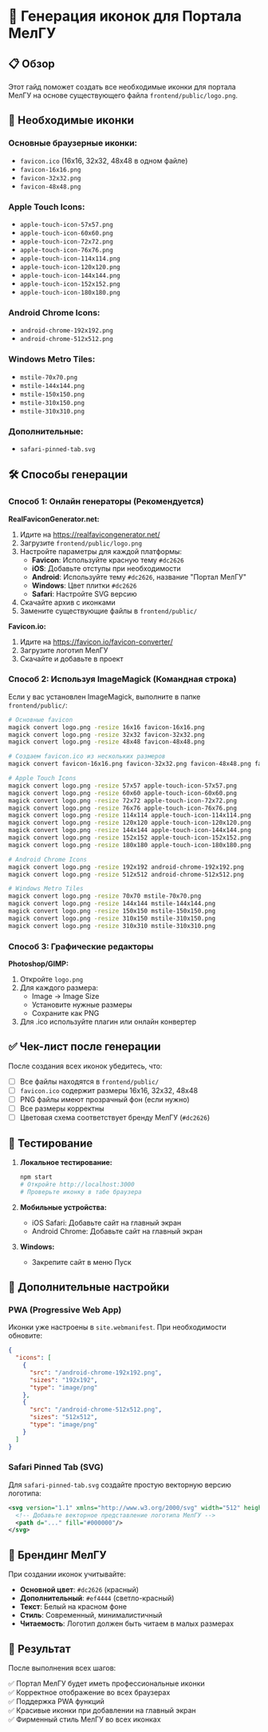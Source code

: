 # 🎨 Генерация иконок для Портала МелГУ

## 📋 Обзор

Этот гайд поможет создать все необходимые иконки для портала МелГУ на основе существующего файла `frontend/public/logo.png`.

## 🎯 Необходимые иконки

### Основные браузерные иконки:
- `favicon.ico` (16x16, 32x32, 48x48 в одном файле)
- `favicon-16x16.png`
- `favicon-32x32.png` 
- `favicon-48x48.png`

### Apple Touch Icons:
- `apple-touch-icon-57x57.png`
- `apple-touch-icon-60x60.png`
- `apple-touch-icon-72x72.png`
- `apple-touch-icon-76x76.png`
- `apple-touch-icon-114x114.png`
- `apple-touch-icon-120x120.png`
- `apple-touch-icon-144x144.png`
- `apple-touch-icon-152x152.png`
- `apple-touch-icon-180x180.png`

### Android Chrome Icons:
- `android-chrome-192x192.png`
- `android-chrome-512x512.png`

### Windows Metro Tiles:
- `mstile-70x70.png`
- `mstile-144x144.png`
- `mstile-150x150.png`
- `mstile-310x150.png`
- `mstile-310x310.png`

### Дополнительные:
- `safari-pinned-tab.svg`

## 🛠️ Способы генерации

### Способ 1: Онлайн генераторы (Рекомендуется)

**RealFaviconGenerator.net:**
1. Идите на https://realfavicongenerator.net/
2. Загрузите `frontend/public/logo.png`
3. Настройте параметры для каждой платформы:
   - **Favicon**: Используйте красную тему `#dc2626`
   - **iOS**: Добавьте отступы при необходимости
   - **Android**: Используйте тему `#dc2626`, название "Портал МелГУ"
   - **Windows**: Цвет плитки `#dc2626`
   - **Safari**: Настройте SVG версию
4. Скачайте архив с иконками
5. Замените существующие файлы в `frontend/public/`

**Favicon.io:**
1. Идите на https://favicon.io/favicon-converter/
2. Загрузите логотип МелГУ
3. Скачайте и добавьте в проект

### Способ 2: Используя ImageMagick (Командная строка)

Если у вас установлен ImageMagick, выполните в папке `frontend/public/`:

```bash
# Основные favicon
magick convert logo.png -resize 16x16 favicon-16x16.png
magick convert logo.png -resize 32x32 favicon-32x32.png
magick convert logo.png -resize 48x48 favicon-48x48.png

# Создаем favicon.ico из нескольких размеров
magick convert favicon-16x16.png favicon-32x32.png favicon-48x48.png favicon.ico

# Apple Touch Icons
magick convert logo.png -resize 57x57 apple-touch-icon-57x57.png
magick convert logo.png -resize 60x60 apple-touch-icon-60x60.png
magick convert logo.png -resize 72x72 apple-touch-icon-72x72.png
magick convert logo.png -resize 76x76 apple-touch-icon-76x76.png
magick convert logo.png -resize 114x114 apple-touch-icon-114x114.png
magick convert logo.png -resize 120x120 apple-touch-icon-120x120.png
magick convert logo.png -resize 144x144 apple-touch-icon-144x144.png
magick convert logo.png -resize 152x152 apple-touch-icon-152x152.png
magick convert logo.png -resize 180x180 apple-touch-icon-180x180.png

# Android Chrome Icons
magick convert logo.png -resize 192x192 android-chrome-192x192.png
magick convert logo.png -resize 512x512 android-chrome-512x512.png

# Windows Metro Tiles
magick convert logo.png -resize 70x70 mstile-70x70.png
magick convert logo.png -resize 144x144 mstile-144x144.png
magick convert logo.png -resize 150x150 mstile-150x150.png
magick convert logo.png -resize 310x150 mstile-310x150.png
magick convert logo.png -resize 310x310 mstile-310x310.png
```

### Способ 3: Графические редакторы

**Photoshop/GIMP:**
1. Откройте `logo.png`
2. Для каждого размера:
   - Image → Image Size
   - Установите нужные размеры
   - Сохраните как PNG
3. Для .ico используйте плагин или онлайн конвертер

## ✅ Чек-лист после генерации

После создания всех иконок убедитесь, что:

- [ ] Все файлы находятся в `frontend/public/`
- [ ] `favicon.ico` содержит размеры 16x16, 32x32, 48x48
- [ ] PNG файлы имеют прозрачный фон (если нужно)
- [ ] Все размеры корректны
- [ ] Цветовая схема соответствует бренду МелГУ (`#dc2626`)

## 🧪 Тестирование

1. **Локальное тестирование:**
   ```bash
   npm start
   # Откройте http://localhost:3000
   # Проверьте иконку в табе браузера
   ```

2. **Мобильные устройства:**
   - iOS Safari: Добавьте сайт на главный экран
   - Android Chrome: Добавьте сайт на главный экран

3. **Windows:**
   - Закрепите сайт в меню Пуск

## 📱 Дополнительные настройки

### PWA (Progressive Web App)

Иконки уже настроены в `site.webmanifest`. При необходимости обновите:

```json
{
  "icons": [
    {
      "src": "/android-chrome-192x192.png",
      "sizes": "192x192",
      "type": "image/png"
    },
    {
      "src": "/android-chrome-512x512.png", 
      "sizes": "512x512",
      "type": "image/png"
    }
  ]
}
```

### Safari Pinned Tab (SVG)

Для `safari-pinned-tab.svg` создайте простую векторную версию логотипа:

```svg
<svg version="1.1" xmlns="http://www.w3.org/2000/svg" width="512" height="512" viewBox="0 0 512 512">
  <!-- Добавьте векторное представление логотипа МелГУ -->
  <path d="..." fill="#000000"/>
</svg>
```

## 🎨 Брендинг МелГУ

При создании иконок учитывайте:

- **Основной цвет**: `#dc2626` (красный)
- **Дополнительный**: `#ef4444` (светло-красный)
- **Текст**: Белый на красном фоне
- **Стиль**: Современный, минималистичный
- **Читаемость**: Логотип должен быть читаем в малых размерах

## 🚀 Результат

После выполнения всех шагов:

✅ Портал МелГУ будет иметь профессиональные иконки  
✅ Корректное отображение во всех браузерах  
✅ Поддержка PWA функций  
✅ Красивые иконки при добавлении на главный экран  
✅ Фирменный стиль МелГУ во всех иконках 